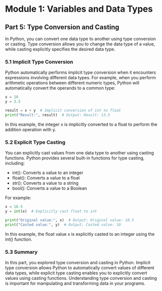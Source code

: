 # Module 1: Variables and Data Types

## Part 5: Type Conversion and Casting

In Python, you can convert one data type to another using type conversion or casting. Type conversion allows you to change the data type of a value, while casting explicitly specifies the desired data type.

### 5.1 Implicit Type Conversion

Python automatically performs implicit type conversion when it encounters expressions involving different data types. For example, when you perform arithmetic operations between different numeric types, Python will automatically convert the operands to a common type:

```python
x = 10
y = 3.5

result = x + y  # Implicit conversion of int to float
print("Result:", result)  # Output: Result: 13.5
```

In this example, the integer x is implicitly converted to a float to perform the addition operation with y.

### 5.2 Explicit Type Casting

You can explicitly cast values from one data type to another using casting functions. Python provides several built-in functions for type casting, including:

- int(): Converts a value to an integer
- float(): Converts a value to a float
- str(): Converts a value to a string
- bool(): Converts a value to a Boolean

For example:

```python
x = 10.5
y = int(x)  # Explicitly cast float to int

print("Original value:", x)  # Output: Original value: 10.5
print("Casted value:", y)  # Output: Casted value: 10
```

In this example, the float value x is explicitly casted to an integer using the int() function.

### 5.3 Summary
In this part, you explored type conversion and casting in Python. Implicit type conversion allows Python to automatically convert values of different data types, while explicit type casting enables you to explicitly convert values using casting functions. Understanding type conversion and casting is important for manipulating and transforming data in your programs.